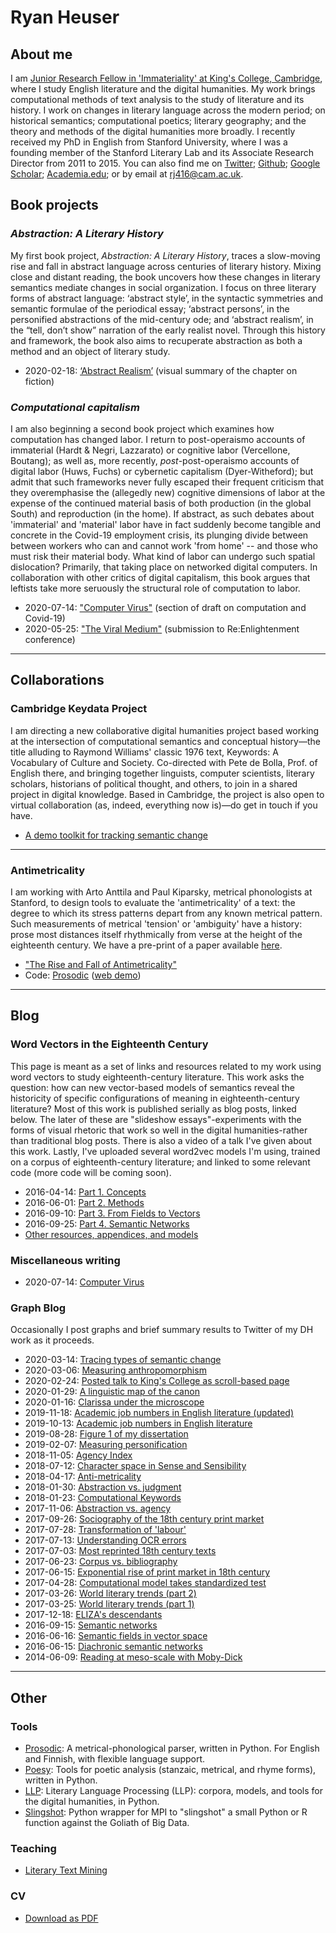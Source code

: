 # Ryan Heuser


## About me
I am [Junior Research Fellow in 'Immateriality' at King's College, Cambridge](https://www.kings.cam.ac.uk/research/fellows/ryan-heuser), where I study English literature and the digital humanities. My work brings computational methods of text analysis to the study of literature and its history. I work on changes in literary language across the modern period; on historical semantics; computational poetics; literary geography; and the theory and methods of the digital humanities more broadly. I recently received my PhD in English from Stanford University, where I was a founding member of the Stanford Literary Lab and its Associate Research Director from 2011 to 2015. You can also find me on [Twitter](http://twitter.com/quadrismegistus); [Github](http://github.com/quadrismegistus); [Google Scholar](https://scholar.google.com/citations?user=EEy82P4AAAAJ); [Academia.edu](https://cambridge.academia.edu/RyanHeuser); or by email at [rj416@cam.ac.uk](mailto:rj416@cam.ac.uk).

## Book projects

### *Abstraction: A Literary History*

My first book project, *Abstraction: A Literary History*, traces a slow-moving rise and fall in abstract language across centuries of literary history. Mixing close and distant reading, the book uncovers how these changes in literary semantics mediate changes in social organization. I focus on three literary forms of abstract language: ‘abstract style’, in the syntactic symmetries and semantic formulae of the periodical essay; ‘abstract persons’, in the personified abstractions of the mid-century ode; and ‘abstract realism’, in the “tell, don’t show” narration of the early realist novel. Through this history and framework, the book also aims to recuperate abstraction as both a method and an object of literary study.

*   2020-02-18: [‘Abstract Realism’](talks/kingscollege2020) (visual summary of the chapter on fiction)


### *Computational capitalism*

I am also beginning a second book project which examines how computation has changed labor. I return to post-operaismo accounts of immaterial (Hardt & Negri, Lazzarato) or cognitive labor (Vercellone, Boutang); as well as, more recently, *post*-post-operaismo accounts of digital labor (Huws, Fuchs) or cybernetic capitalism (Dyer-Witheford); but admit that such frameworks never fully escaped their frequent criticism that they overemphasise the (allegedly new) cognitive dimensions of labor at the expense of the continued material basis of both production (in the global South) and reproduction (in the home). If abstract, as such debates about 'immaterial' and 'material' labor have in fact suddenly become tangible and concrete in the Covid-19 employment crisis, its plunging divide between between workers who can and cannot work 'from home' -- and those who must risk their material body. What kind of labor can undergo such spatial dislocation? Primarily, that taking place on networked digital computers. In collaboration with other critics of digital capitalism, this book argues that leftists take more seruously the structural role of computation to labor.

* 2020-07-14: ["Computer Virus"](/blog/computer-virus) (section of draft on computation and Covid-19)
* 2020-05-25: ["The Viral Medium"](https://reenlightening.org/rex8/?p=1056) (submission to Re:Enlightenment conference)



- - -


## Collaborations


### Cambridge Keydata Project
I am directing a new collaborative digital humanities project based working at the intersection of computational semantics and conceptual history—the title alluding to Raymond Williams' classic 1976 text, Keywords: A Vocabulary of Culture and Society. Co-directed with Pete de Bolla, Prof. of English there, and bringing together linguists, computer scientists, literary scholars, historians of political thought, and others, to join in a shared project in digital knowledge. Based in Cambridge, the project is also open to virtual collaboration (as, indeed, everything now is)—do get in touch if you have.

* [A demo toolkit for tracking semantic change](http://cambridgekeydata.org/)


- - -

### Antimetricality
I am working with Arto Anttila and Paul Kiparsky, metrical phonologists at Stanford, to design tools to evaluate the 'antimetricality' of a text: the degree to which its stress patterns depart from any known metrical pattern. Such measurements of metrical 'tension' or 'ambiguity' have a history: prose most distances itself rhythmically from verse at the height of the eighteenth century. We have a pre-print of a paper available [here](https://web.stanford.edu/~kiparsky/Papers/Antimetricality-Draft-2018-04-20.pdf). 

* ["The Rise and Fall of Antimetricality"](https://web.stanford.edu/~kiparsky/Papers/Antimetricality-Draft-2018-04-20.pdf)
* Code: [Prosodic](http://github.com/quadrismegistus/prosodic) ([web demo](http://prosodic.stanford.edu))


- - -


## Blog

### Word Vectors in the Eighteenth Century
This page is meant as a set of links and resources related to my work using word vectors to study eighteenth-century literature. This work asks the question: how can new vector-based models of semantics reveal the historicity of specific configurations of meaning in eighteenth-century literature? Most of this work is published serially as blog posts, linked below. The later of these are "slideshow essays"-experiments with the forms of visual rhetoric that work so well in the digital humanities-rather than traditional blog posts. There is also a video of a talk I've given about this work. Lastly, I've uploaded several word2vec models I'm using, trained on a corpus of eighteenth-century literature; and linked to some relevant code (more code will be coming soon).

* 2016-04-14: [Part 1. Concepts](/word-vectors-1)
* 2016-06-01: [Part 2. Methods](/word-vectors-2)
* 2016-09-10: [Part 3. From Fields to Vectors](/word-vectors-3)
* 2016-09-25: [Part 4. Semantic Networks](/word-vectors-4) 
* [Other resources, appendices, and models](/word-vectors)


### Miscellaneous writing

* 2020-07-14: [Computer Virus](/blog/computer-virus)


### Graph Blog
Occasionally I post graphs and brief summary results to Twitter of my DH work as it proceeds.
​    
* 2020-03-14: [Tracing types of semantic change](https://twitter.com/quadrismegistus/status/1238796150272122880)
* 2020-03-06: [Measuring anthropomorphism](https://twitter.com/quadrismegistus/status/1235614699145826304)
* 2020-02-24: [Posted talk to King's College as scroll-based page](https://twitter.com/quadrismegistus/status/1231914513164832768)
* 2020-01-29: [A linguistic map of the canon](https://twitter.com/quadrismegistus/status/1222560503144296450)
* 2020-01-16: [Clarissa under the microscope](https://twitter.com/quadrismegistus/status/1217809468316168194)
* 2019-11-18: [Academic job numbers in English literature (updated)](https://twitter.com/quadrismegistus/status/1217809468316168194)
* 2019-10-13: [Academic job numbers in English literature](https://twitter.com/quadrismegistus/status/1183433276658274304)
* 2019-08-28: [Figure 1 of my dissertation](https://twitter.com/quadrismegistus/status/1166515794055815168)
* 2019-02-07: [Measuring personification](https://twitter.com/quadrismegistus/status/1093630109863403521)
* 2018-11-05: [Agency Index](https://twitter.com/quadrismegistus/status/1059305496211931136)
* 2018-07-12: [Character space in Sense and Sensibility](https://twitter.com/quadrismegistus/status/1017526110051942400)
* 2018-04-17: [Anti-metricality](https://twitter.com/quadrismegistus/status/986025832660389890)
* 2018-01-30: [Abstraction vs. judgment](https://twitter.com/quadrismegistus/status/958237374680522752)
* 2018-01-23: [Computational Keywords](https://twitter.com/quadrismegistus/status/955857511176744960)
* 2017-11-06: [Abstraction vs. agency](https://twitter.com/quadrismegistus/status/927620289604632577)
* 2017-09-26: [Sociography of the 18th century print market](https://twitter.com/quadrismegistus/status/912747794347077632)
* 2017-07-28: [Transformation of 'labour'](https://twitter.com/quadrismegistus/status/890791583066447872)
* 2017-07-13: [Understanding OCR errors](https://twitter.com/quadrismegistus/status/885326014607314945)
* 2017-07-03: [Most reprinted 18th century texts](https://twitter.com/quadrismegistus/status/881961427933683712)
* 2017-06-23: [Corpus vs. bibliography](https://twitter.com/quadrismegistus/status/878326876283879425)
* 2017-06-15: [Exponential rise of print market in 18th century](https://twitter.com/quadrismegistus/status/875431247664693248)
* 2017-04-28: [Computational model takes standardized test](https://twitter.com/quadrismegistus/status/857763794965200897)
* 2017-03-26: [World literary trends (part 2)](https://twitter.com/quadrismegistus/status/846105045238112256)  
* 2017-03-25: [World literary trends (part 1)](https://twitter.com/quadrismegistus/status/845490026523734016)
* 2017-12-18: [ELIZA's descendants](https://twitter.com/quadrismegistus/status/810297451500421121)
* 2016-09-15: [Semantic networks](https://twitter.com/quadrismegistus/status/776474009533763584)
* 2016-06-16: [Semantic fields in vector space](https://twitter.com/quadrismegistus/status/743267734188785664)
* 2016-06-15: [Diachronic semantic networks](https://twitter.com/quadrismegistus/status/743267734188785664)
* 2014-06-09: [Reading at meso-scale with Moby-Dick](https://twitter.com/quadrismegistus/status/476080285113532417)

- - -


## Other

### Tools
* [Prosodic](https://github.com/quadrismegistus/prosodic): A metrical-phonological parser, written in Python. For English and Finnish, with flexible language support.
* [Poesy](https://github.com/quadrismegistus/poesy): Tools for poetic analysis (stanzaic, metrical, and rhyme forms), written in Python.
* [LLP](https://github.com/quadrismegistus/llp): Literary Language Processing (LLP): corpora, models, and tools for the digital humanities, in Python.
* [Slingshot](https://github.com/quadrismegistus/slingshot): Python wrapper for MPI to "slingshot" a small Python or R function against the Goliath of Big Data.



### Teaching


* [Literary Text Mining](http://github.com/quadrismegistus/literarytextmining)



### CV

* [Download as PDF](cv.pdf)